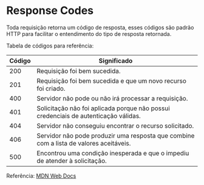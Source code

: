 # Response Codes

Toda requisição retorna um código de resposta, esses códigos são padrão HTTP para facilitar o entendimento do tipo de resposta retornada.

Tabela de códigos para referência:


Código | Significado
---------|----------
 200 | Requisição foi bem sucedida.
 201 | Requisição foi bem sucedida e que um novo recurso foi criado.
 400 | Servidor não pode ou não irá processar a requisição.
 401 | Solicitação não foi aplicada porque não possui credenciais de autenticação válidas.
 404 | Servidor não conseguiu encontrar o recurso solicitado.
 406 | Servidor não pode produzir uma resposta que combine com a lista de valores aceitáveis.
 500 | Encontrou uma condição inesperada e que o impediu de atender à solicitação.


Referência: [MDN Web Docs](https://developer.mozilla.org/pt-BR/docs/Web/HTTP/status)